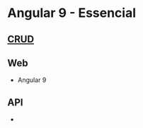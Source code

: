 # Angular 9 - Essencial
## [CRUD](https://www.cod3r.com.br/courses/take/angular-9-essencial/texts/12174481-repositorio-do-projeto)

## Web
- Angular 9

## API
- 
